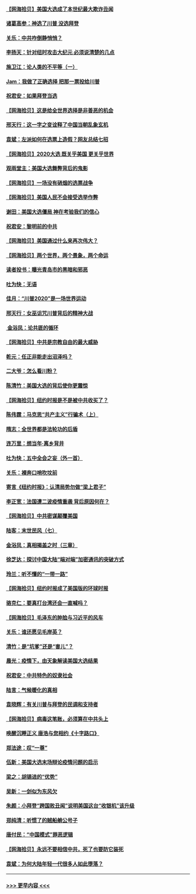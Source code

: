 #### [【网海拾贝】美国大选成了本世纪最大欺诈丑闻](../pages/nsc993/n12538029.md?t=11101451) 
#### [诸葛高参：神选了川普 没选拜登](../pages/nsc993/n12537664.md?t=11101451) 
#### [关乐：中共咋倒静悄悄？](../pages/nsc993/n12537615.md?t=11101451) 
#### [李扬天：针对纽时攻击大纪元 必须说清楚的几点](../pages/nsc993/n12536001.md?t=11101451) 
#### [施卫江：论人类的不平等（一）](../pages/nsc993/n12535700.md?t=11101451) 
#### [Jam：我做了正确选择 把那一票投给川普](../pages/nsc993/n12535743.md?t=11101451) 
#### [祝君安：如果拜登当选](../pages/nsc993/n12535726.md?t=11101451) 
#### [【网海拾贝】这是给全世界选择是非善恶的机会](../pages/nsc993/n12535061.md?t=11101451) 
#### [邢天行：这一字之变诠释了中国当朝乱象玄机](../pages/nsc993/n12533446.md?t=11101451) 
#### [袁斌：左派如何在选票上造假？网友总结七招](../pages/nsc993/n12533180.md?t=11101451) 
#### [【网海拾贝】2020大选 既关乎美国 更关乎世界](../pages/nsc993/n12533161.md?t=11101451) 
#### [观雨堂主：美国大选舞弊背后的鬼影](../pages/nsc993/n12533153.md?t=11101451) 
#### [【网海拾贝】一场没有硝烟的选票战争](../pages/nsc993/n12531883.md?t=11101451) 
#### [【网海拾贝】美国人民不会接受选举作弊](../pages/nsc993/n12528850.md?t=11101451) 
#### [谢田：美国大选僵局 神在考验我们的信心](../pages/nsc993/n12527932.md?t=11101451) 
#### [祝君安：黎明前的中共](../pages/nsc993/n12524071.md?t=11101451) 
#### [【网海拾贝】美国通过什么来再次伟大？](../pages/nsc993/n12523844.md?t=11101451) 
#### [【网海拾贝】两个世界，两个景象，两个命运](../pages/nsc993/n12521419.md?t=11101451) 
#### [读者投书：曝光青岛市的黑暗和邪恶](../pages/nsc993/n12520988.md?t=11101451) 
#### [吐为快：无语](../pages/nsc993/n12518588.md?t=11101451) 
#### [佳月：“川普2020”是一场世界运动](../pages/nsc993/n12518581.md?t=11101451) 
#### [邢天行：女巫诅咒川普背后的精神大战](../pages/nsc993/n12517257.md?t=11101451) 
#### [ 金浴凤：论共匪的循环](../pages/nsc993/n12517133.md?t=11101451) 
#### [【网海拾贝】中共是宗教自由的最大威胁](../pages/nsc993/n12516879.md?t=11101451) 
#### [乾元：任正非能走出沼泽吗？](../pages/nsc993/n12515831.md?t=11101451) 
#### [二大爷：怎么看川粉？](../pages/nsc993/n12515820.md?t=11101451) 
#### [陈清竹：美国大选的背后使你更震惊](../pages/nsc993/n12515589.md?t=11101451) 
#### [【网海拾贝】纽约时报是不是被中共收买了？](../pages/nsc993/n12515122.md?t=11101451) 
#### [陈伟霆：马克思“共产主义”行骗术（上）](../pages/nsc993/n12510217.md?t=11101451) 
#### [隋志：全世界都是法轮功的后盾](../pages/nsc993/n12510636.md?t=11101451) 
#### [连万里：想当年‧离乡背井](../pages/nsc993/n12510623.md?t=11101451) 
#### [吐为快：五中全会之妄（外一首）](../pages/nsc993/n12510470.md?t=11101451) 
#### [关乐：裸奔口哨吹坟前](../pages/nsc993/n12510403.md?t=11101451) 
#### [寄言《纽约时报》：认清局势勿做“梁上君子”](../pages/nsc993/n12510042.md?t=11101451) 
#### [李正宽：法国遭二波疫情重袭 背后原因何在？](../pages/nsc993/n12509971.md?t=11101451) 
#### [【网海拾贝】中共密谋颠覆美国](../pages/nsc993/n12509816.md?t=11101451) 
#### [陆客：末世民风（七）](../pages/nsc993/n12507822.md?t=11101451) 
#### [金浴凤：真相揭盖之时（三章）](../pages/nsc993/n12507804.md?t=11101451) 
#### [徐芝达：探讨中国大陆“端对端”加密通讯的突破方式](../pages/nsc993/n12507682.md?t=11101451) 
#### [玲兰：听不懂的“一带一路”](../pages/nsc993/n12507669.md?t=11101451) 
#### [【网海拾贝】纽约时报成了美国版的环球时报](../pages/nsc993/n12507053.md?t=11101451) 
#### [骆克仁：要真打台湾还会一直喊吗？](../pages/nsc993/n12506843.md?t=11101451) 
#### [【网海拾贝】毛泽东的肿脸与习近平的风车](../pages/nsc993/n12504537.md?t=11101451) 
#### [关乐：谁还愿见毛岸英？](../pages/nsc993/n12503866.md?t=11101451) 
#### [清竹：是“坑爹”还是“害儿”？](../pages/nsc993/n12503034.md?t=11101451) 
#### [晨光：疫情下，由天象解读美国大选结果](../pages/nsc993/n12502536.md?t=11101451) 
#### [祝君安：中共特色的奴隶社会](../pages/nsc993/n12501529.md?t=11101451) 
#### [陆言：气候暖化的真相](../pages/nsc993/n12501183.md?t=11101451) 
#### [袁晓辉：有关川普与拜登的民调和支持者](../pages/nsc993/n12500433.md?t=11101451) 
#### [【网海拾贝】病毒这笔账，必须算在中共头上](../pages/nsc993/n12500320.md?t=11101451) 
#### [唤醒沉睡正义 唐浩与您相约《十字路口》](../pages/nsc993/n12497980.md?t=11101451) 
#### [郑法途：叹“一尊”](../pages/nsc993/n12498837.md?t=11101451) 
#### [伍新：美国大选末场辩论疫情问题的启示](../pages/nsc993/n12498829.md?t=11101451) 
#### [梁之：胡锡进的“优势”](../pages/nsc993/n12498780.md?t=11101451) 
#### [吴新：一剑似为东风欠](../pages/nsc993/n12498772.md?t=11101451) 
#### [朱颜：小拜登“跨国败丑闻”说明美国这台“收银机”该升级](../pages/nsc993/n12498731.md?t=11101451) 
#### [郑纯清：听惯了的贼船艄公号子](../pages/nsc993/n12498721.md?t=11101451) 
#### [唐付民：“中国模式”罪恶逻辑](../pages/nsc993/n12498310.md?t=11101451) 
#### [【网海拾贝】永远不要相信中共，死了也要防它装死](../pages/nsc993/n12498162.md?t=11101451) 
#### [袁斌：为何大陆年轻一代很多人如此堕落？](../pages/nsc993/n12495696.md?t=11101451) 

----
#### [ >>> 更早内容 <<< ](../indexes/nsc993-earlier.md)
